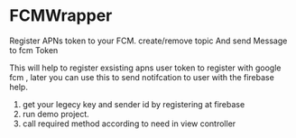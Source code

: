 # FCMWrapper
Register APNs token to your FCM. create/remove topic And send Message to fcm Token

This will help to register exsisting  apns user token to register with google fcm ,
 later you can use this to send notifcation to user with the firebase help.

1. get your legecy key and sender id by registering at firebase 
2. run demo project. 
3. call required method according to need in view controller
